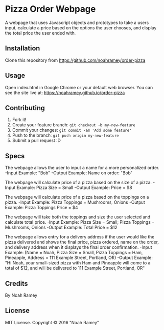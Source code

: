 # Pizza Order Webpage

A webpage that uses Javascript objects and prototypes to take a users input, calculate a price based on the options the user chooses, and display the total price the user ended with.

## Installation

Clone this repository from https://github.com/noahramey/order-pizza

## Usage

Open index.html in Google Chrome or your default web browser.
You can see the site live at: https://noahramey.github.io/order-pizza

## Contributing

1. Fork it!
2. Create your feature branch: `git checkout -b my-new-feature`
3. Commit your changes: `git commit -am 'Add some feature'`
4. Push to the branch: `git push origin my-new-feature`
5. Submit a pull request :D

## Specs

The webpage allows the user to input a name for a more personalized order.
  -Input Example: "Bob"
  -Output Example: Name on order: "Bob"

The webpage will calculate price of a pizza based on the size of a pizza.
  -Input Example: Pizza Size = Small
  -Output Example: Price = $8

The webpage will calculate price of a pizza based on the toppings on a pizza.
  -Input Example: Pizza Toppings = Mushrooms, Onions
  -Output Example: Pizza Toppings Price = $4

The webpage will take both the toppings and size the user selected and calculate total price.
  -Input Example: Pizza Size = Small; Pizza Toppings = Mushrooms, Onions
  -Output Example: Total Price = $12

The webpage allows entry for a delivery address if the user would like the pizza delivered and shows the final price, pizza ordered, name on the order, and delivery address when it displays the final order confirmation.
  -Input Example: (Name = Noah, Pizza Size = Small, Pizza Toppings = Ham, Pineapple, Address = 111 Example Street, Portland, OR)
  -Output Example: "Hi Noah, your small-sized pizza with Ham and Pineapple will come to a total of $12, and will be delivered to 111 Example Street, Portland, OR"

## Credits

By Noah Ramey

## License

MIT License. Copyright &copy; 2016 "Noah Ramey"
